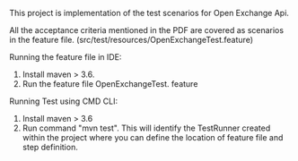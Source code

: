 This project is implementation of the test scenarios for Open Exchange Api. 

All the acceptance criteria mentioned in the PDF are covered as scenarios in the feature file. (src/test/resources/OpenExchangeTest.feature) 

Running the feature file in IDE:
 1. Install maven > 3.6.
 2. Run the feature file OpenExchangeTest. feature

Running Test using CMD CLI:
 1. Install maven > 3.6
 2. Run command "mvn test". This will identify the TestRunner created within the project where you can define the location of feature file and step definition. 
